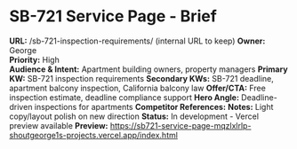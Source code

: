 # SB-721 Service Page - Brief
**URL:** /sb-721-inspection-requirements/ (internal URL to keep)
**Owner:** George  
**Priority:** High  
**Audience & Intent:** Apartment building owners, property managers
**Primary KW:** SB-721 inspection requirements
**Secondary KWs:** SB-721 deadline, apartment balcony inspection, California balcony law
**Offer/CTA:** Free inspection estimate, deadline compliance support
**Hero Angle:** Deadline-driven inspections for apartments
**Competitor References:** 
**Notes:** Light copy/layout polish on new direction
**Status:** In development - Vercel preview available
**Preview:** https://sb721-service-page-mqzlxlrlp-shoutgeorge1s-projects.vercel.app/index.html
